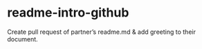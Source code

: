 # readme-intro-github
Create pull request of partner’s readme.md &amp; add greeting to their document.
